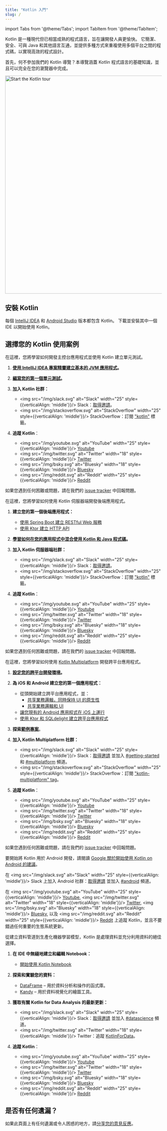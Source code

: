 ```yaml
---
title: "Kotlin 入門"
slug: /
---
```

import Tabs from '@theme/Tabs';
import TabItem from '@theme/TabItem';

Kotlin 是一種現代但已相當成熟的程式語言，旨在讓開發人員更愉快。
它簡潔、安全、可與 Java 和其他語言互通，並提供多種方式來重複使用多個平台之間的程式碼，以實現高效的程式設計。

首先，何不參加我們的 Kotlin 導覽？本導覽涵蓋 Kotlin 程式語言的基礎知識，並且可以完全在您的瀏覽器中完成。

<a href="kotlin-tour-welcome"><img src="/img/start-kotlin-tour.svg" width="700" alt="Start the Kotlin tour" /></a>

## 安裝 Kotlin

每個 [IntelliJ IDEA](https://www.jetbrains.com/idea/download/) 和 [Android Studio](https://developer.android.com/studio) 版本都包含 Kotlin。
下載並安裝其中一個 IDE 以開始使用 Kotlin。

## 選擇您的 Kotlin 使用案例

<Tabs>

<TabItem value="console" label="Console">

在這裡，您將學習如何開發主控台應用程式並使用 Kotlin 建立單元測試。

1. **[使用 IntelliJ IDEA 專案精靈建立基本的 JVM 應用程式](jvm-get-started)。**

2. **[編寫您的第一個單元測試](jvm-test-using-junit)。**

3. **加入 Kotlin 社群：**

   * <img src="/img/slack.svg" alt="Slack" width="25" style={{verticalAlign: 'middle'}}/> Slack：[取得邀請](https://surveys.jetbrains.com/s3/kotlin-slack-sign-up)。
   * <img src="/img/stackoverflow.svg" alt="StackOverflow" width="25" style={{verticalAlign: 'middle'}}/> StackOverflow：訂閱 ["kotlin"](https://stackoverflow.com/questions/tagged/kotlin) 標籤。

4. **追蹤 Kotlin**：
   * <img src="/img/youtube.svg" alt="YouTube" width="25" style={{verticalAlign: 'middle'}}/> [Youtube](https://www.youtube.com/channel/UCP7uiEZIqci43m22KDl0sNw)
   * <img src="/img/twitter.svg" alt="Twitter" width="18" style={{verticalAlign: 'middle'}}/> [Twitter](https://twitter.com/kotlin)
   * <img src="/img/bsky.svg" alt="Bluesky" width="18" style={{verticalAlign: 'middle'}}/> [Bluesky](https://bsky.app/profile/kotlinlang.org)
   * <img src="/img/reddit.svg" alt="Reddit" width="25" style={{verticalAlign: 'middle'}}/> [Reddit](https://www.reddit.com/r/Kotlin/)

如果您遇到任何困難或問題，請在我們的 [issue tracker](https://youtrack.jetbrains.com/issues/KT) 中回報問題。

</TabItem>

<TabItem value="backend" label="Backend">

在這裡，您將學習如何使用 Kotlin 伺服器端開發後端應用程式。

1. **建立您的第一個後端應用程式：**

     * [使用 Spring Boot 建立 RESTful Web 服務](jvm-get-started-spring-boot)
     * [使用 Ktor 建立 HTTP API](https://ktor.io/docs/creating-http-apis.html)

2. **[學習如何在您的應用程式中混合使用 Kotlin 和 Java 程式碼](mixing-java-kotlin-intellij)。**

3. **加入 Kotlin 伺服器端社群：**

   * <img src="/img/slack.svg" alt="Slack" width="25" style={{verticalAlign: 'middle'}}/> Slack：[取得邀請](https://surveys.jetbrains.com/s3/kotlin-slack-sign-up)。
   * <img src="/img/stackoverflow.svg" alt="StackOverflow" width="25" style={{verticalAlign: 'middle'}}/> StackOverflow：訂閱 ["kotlin"](https://stackoverflow.com/questions/tagged/kotlin) 標籤。

4. **追蹤 Kotlin**：

   * <img src="/img/youtube.svg" alt="YouTube" width="25" style={{verticalAlign: 'middle'}}/> [Youtube](https://www.youtube.com/channel/UCP7uiEZIqci43m22KDl0sNw)
   * <img src="/img/twitter.svg" alt="Twitter" width="18" style={{verticalAlign: 'middle'}}/> [Twitter](https://twitter.com/kotlin)
   * <img src="/img/bsky.svg" alt="Bluesky" width="18" style={{verticalAlign: 'middle'}}/> [Bluesky](https://bsky.app/profile/kotlinlang.org)
   * <img src="/img/reddit.svg" alt="Reddit" width="25" style={{verticalAlign: 'middle'}}/> [Reddit](https://www.reddit.com/r/Kotlin/)

如果您遇到任何困難或問題，請在我們的 [issue tracker](https://youtrack.jetbrains.com/issues/KT) 中回報問題。

</TabItem>

<TabItem value="cross-platform-mobile" label="Cross-platform">

在這裡，您將學習如何使用 [Kotlin Multiplatform](multiplatform-intro) 開發跨平台應用程式。

1. **[設定您的跨平台開發環境](https://www.jetbrains.com/help/kotlin-multiplatform-dev/multiplatform-setup.html)。**

2. **為 iOS 和 Android 建立您的第一個應用程式：**

   * 從頭開始建立跨平台應用程式，並：
     * [共享業務邏輯，同時保持 UI 的原生性](https://www.jetbrains.com/help/kotlin-multiplatform-dev/multiplatform-create-first-app.html)
     * [共享業務邏輯和 UI](https://www.jetbrains.com/help/kotlin-multiplatform-dev/compose-multiplatform-create-first-app.html)
   * [讓您現有的 Android 應用程式在 iOS 上運行](https://www.jetbrains.com/help/kotlin-multiplatform-dev/multiplatform-integrate-in-existing-app.html)
   * [使用 Ktor 和 SQLdelight 建立跨平台應用程式](https://www.jetbrains.com/help/kotlin-multiplatform-dev/multiplatform-ktor-sqldelight.html)

3. **探索[範例專案](https://www.jetbrains.com/help/kotlin-multiplatform-dev/multiplatform-samples.html)**。

4. **加入 Kotlin Multiplatform 社群：**

   * <img src="/img/slack.svg" alt="Slack" width="25" style={{verticalAlign: 'middle'}}/> Slack：[取得邀請](https://surveys.jetbrains.com/s3/kotlin-slack-sign-up) 並加入 [#getting-started](https://kotlinlang.slack.com/archives/C0B8MA7FA) 和 [#multiplatform](https://kotlinlang.slack.com/archives/C3PQML5NU) 頻道。
   * <img src="/img/stackoverflow.svg" alt="StackOverflow" width="25" style={{verticalAlign: 'middle'}}/> StackOverflow：訂閱 ["kotlin-multiplatform" tag](https://stackoverflow.com/questions/tagged/kotlin-multiplatform)。

5. **追蹤 Kotlin**：

   * <img src="/img/youtube.svg" alt="YouTube" width="25" style={{verticalAlign: 'middle'}}/> [Youtube](https://www.youtube.com/channel/UCP7uiEZIqci43m22KDl0sNw)
   * <img src="/img/twitter.svg" alt="Twitter" width="18" style={{verticalAlign: 'middle'}}/> [Twitter](https://twitter.com/kotlin)
   * <img src="/img/bsky.svg" alt="Bluesky" width="18" style={{verticalAlign: 'middle'}}/> [Bluesky](https://bsky.app/profile/kotlinlang.org)
   * <img src="/img/reddit.svg" alt="Reddit" width="25" style={{verticalAlign: 'middle'}}/> [Reddit](https://www.reddit.com/r/Kotlin/)

如果您遇到任何困難或問題，請在我們的 [issue tracker](https://youtrack.jetbrains.com/issues/KT) 中回報問題。

</TabItem>

<TabItem value="android" label="Android">

要開始將 Kotlin 用於 Android 開發，請閱讀 [Google 關於開始使用 Kotlin on Android 的建議](https://developer.android.com/kotlin/get-started)。

在 <img src="/img/slack.svg" alt="Slack" width="25" style={{verticalAlign: 'middle'}}/> Slack 上加入 Android 社群：[取得邀請](https://surveys.jetbrains.com/s3/kotlin-slack-sign-up) 並加入 [#android](https://kotlinlang.slack.com/archives/C0B8M7BUY) 頻道。

在 <img src="/img/youtube.svg" alt="YouTube" width="25" style={{verticalAlign: 'middle'}}/> [Youtube](https://www.youtube.com/channel/UCP7uiEZIqci43m22KDl0sNw), <img src="/img/twitter.svg" alt="Twitter" width="18" style={{verticalAlign: 'middle'}}/> [Twitter](https://twitter.com/kotlin), <img src="/img/bsky.svg" alt="Bluesky" width="18" style={{verticalAlign: 'middle'}}/> [Bluesky](https://bsky.app/profile/kotlinlang.org), 以及 <img src="/img/reddit.svg" alt="Reddit" width="25" style={{verticalAlign: 'middle'}}/> [Reddit](https://www.reddit.com/r/Kotlin/) 上追蹤 Kotlin，並且不要錯過任何重要的生態系統更新。

</TabItem>

<TabItem value="data-analysis" label="Data analysis">

從建立資料管道到生產化機器學習模型，Kotlin 是處理資料並充分利用資料的絕佳選擇。

1. **在 IDE 中無縫地建立和編輯 Notebook：**

   * [開始使用 Kotlin Notebook](get-started-with-kotlin-notebooks)

2. **探索和實驗您的資料：**

   * [DataFrame](https://kotlin.github.io/dataframe/overview.html) – 用於資料分析和操作的函式庫。
   * [Kandy](https://kotlin.github.io/kandy/welcome.html) – 用於資料視覺化的繪圖工具。

3. **獲取有關 Kotlin for Data Analysis 的最新更新：**

   * <img src="/img/slack.svg" alt="Slack" width="25" style={{verticalAlign: 'middle'}}/> Slack：[取得邀請](https://surveys.jetbrains.com/s3/kotlin-slack-sign-up) 並加入 [#datascience](https://kotlinlang.slack.com/archives/C4W52CFEZ) 頻道。
   * <img src="/img/twitter.svg" alt="Twitter" width="18" style={{verticalAlign: 'middle'}}/> Twitter：追蹤 [KotlinForData](http://twitter.com/KotlinForData)。

4. **追蹤 Kotlin**：
   * <img src="/img/youtube.svg" alt="YouTube" width="25" style={{verticalAlign: 'middle'}}/> [Youtube](https://www.youtube.com/channel/UCP7uiEZIqci43m22KDl0sNw)
   * <img src="/img/twitter.svg" alt="Twitter" width="18" style={{verticalAlign: 'middle'}}/> [Twitter](https://twitter.com/kotlin)
   * <img src="/img/bsky.svg" alt="Bluesky" width="18" style={{verticalAlign: 'middle'}}/> [Bluesky](https://bsky.app/profile/kotlinlang.org)
   * <img src="/img/reddit.svg" alt="Reddit" width="25" style={{verticalAlign: 'middle'}}/> [Reddit](https://www.reddit.com/r/Kotlin/)

</TabItem>

</Tabs>

## 是否有任何遺漏？

如果此頁面上有任何遺漏或令人困惑的地方，請[分享您的意見反應](https://surveys.hotjar.com/d82e82b0-00d9-44a7-b793-0611bf6189df)。